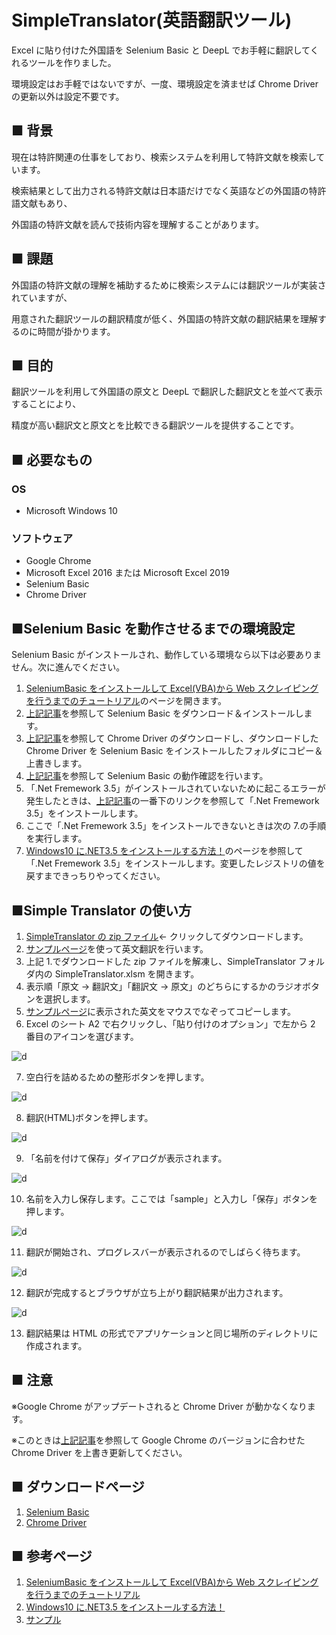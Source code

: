 # SimpleTranslator(英語翻訳ツール)

Excel に貼り付けた外国語を Selenium Basic と DeepL でお手軽に翻訳してくれるツールを作りました。

環境設定はお手軽ではないですが、一度、環境設定を済ませば Chrome Driver の更新以外は設定不要です。

## ■ 背景

現在は特許関連の仕事をしており、検索システムを利用して特許文献を検索しています。

検索結果として出力される特許文献は日本語だけでなく英語などの外国語の特許語文献もあり、

外国語の特許文献を読んで技術内容を理解することがあります。

## ■ 課題

外国語の特許文献の理解を補助するために検索システムには翻訳ツールが実装されていますが、

用意された翻訳ツールの翻訳精度が低く、外国語の特許文献の翻訳結果を理解するのに時間が掛かります。

## ■ 目的

翻訳ツールを利用して外国語の原文と DeepL で翻訳した翻訳文とを並べて表示することにより、

精度が高い翻訳文と原文とを比較できる翻訳ツールを提供することです。

## ■ 必要なもの

### OS

- Microsoft Windows 10

### ソフトウェア

- Google Chrome
- Microsoft Excel 2016 または Microsoft Excel 2019
- Selenium Basic
- Chrome Driver

## ■Selenium Basic を動作させるまでの環境設定

Selenium Basic がインストールされ、動作している環境なら以下は必要ありません。次に進んでください。

1. [SeleniumBasic をインストールして Excel(VBA)から Web スクレイピングを行うまでのチュートリアル][a]のページを開きます。
2. [上記記事][a]を参照して Selenium Basic をダウンロード＆インストールします。
3. [上記記事][a]を参照して Chrome Driver のダウンロードし、ダウンロードした Chrome Driver を Selenium Basic をインストールしたフォルダにコピー＆上書きします。
4. [上記記事][a]を参照して Selenium Basic の動作確認を行います。
5. 「.Net Fremework 3.5」がインストールされていないために起こるエラーが発生したときは、[上記記事][a]の一番下のリンクを参照して「.Net Fremework 3.5」をインストールします。
6. ここで「.Net Fremework 3.5」をインストールできないときは次の 7.の手順を実行します。
7. [Windows10 に.NET3.5 をインストールする方法！][b]のページを参照して「.Net Fremework 3.5」をインストールします。変更したレジストリの値を戻すまできっちりやってください。

## ■Simple Translator の使い方

1. [SimpleTranslator の zip ファイル](https://github.com/masatofujiki/SimpleTranslator/archive/refs/tags/v1.0.4.zip)← クリックしてダウンロードします。
2. [サンプルページ][c]を使って英文翻訳を行います。
3. 上記 1.でダウンロードした zip ファイルを解凍し、SimpleTranslator フォルダ内の SimpleTranslator.xlsm を開きます。
4. 表示順「原文 → 翻訳文」「翻訳文 → 原文」のどちらにするかのラジオボタンを選択します。
5. [サンプルページ][c]に表示された英文をマウスでなぞってコピーします。
6. Excel のシート A2 で右クリックし、「貼り付けのオプション」で左から 2 番目のアイコンを選びます。

![d](img/img001.png)

7. 空白行を詰めるための整形ボタンを押します。

![d](img/img002.png)

8. 翻訳(HTML)ボタンを押します。

![d](img/img003.png)

9. 「名前を付けて保存」ダイアログが表示されます。

![d](img/img004.png)

10. 名前を入力し保存します。ここでは「sample」と入力し「保存」ボタンを押します。

![d](img/img005.png)

11. 翻訳が開始され、プログレスバーが表示されるのでしばらく待ちます。

![d](img/img006.png)

12. 翻訳が完成するとブラウザが立ち上がり翻訳結果が出力されます。

![d](img/img007.png)

13. 翻訳結果は HTML の形式でアプリケーションと同じ場所のディレクトリに作成されます。

## ■ 注意

※Google Chrome がアップデートされると Chrome Driver が動かなくなります。

※このときは[上記記事][a]を参照して Google Chrome のバージョンに合わせた Chrome Driver を上書き更新してください。

## ■ ダウンロードページ

1. [Selenium Basic](https://florentbr.github.io/SeleniumBasic/)
2. [Chrome Driver](https://chromedriver.chromium.org/downloads)

## ■ 参考ページ

1. [SeleniumBasic をインストールして Excel(VBA)から Web スクレイピングを行うまでのチュートリアル][a]
2. [Windows10 に.NET3.5 をインストールする方法！][b]
3. [サンプル][c]

[a]: https://lil.la/archives/3436
[b]: https://bgt-48.blogspot.com/2019/04/windows10net35.html
[c]: https://www3.nhk.or.jp/nhkworld/en/news/backstories/1622/
